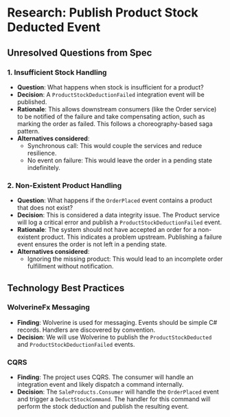 # Research: Publish Product Stock Deducted Event

## Unresolved Questions from Spec

### 1. Insufficient Stock Handling
-   **Question**: What happens when stock is insufficient for a product?
-   **Decision**: A `ProductStockDeductionFailed` integration event will be published.
-   **Rationale**: This allows downstream consumers (like the Order service) to be notified of the failure and take compensating action, such as marking the order as failed. This follows a choreography-based saga pattern.
-   **Alternatives considered**:
    -   Synchronous call: This would couple the services and reduce resilience.
    -   No event on failure: This would leave the order in a pending state indefinitely.

### 2. Non-Existent Product Handling
-   **Question**: What happens if the `OrderPlaced` event contains a product that does not exist?
-   **Decision**: This is considered a data integrity issue. The Product service will log a critical error and publish a `ProductStockDeductionFailed` event.
-   **Rationale**: The system should not have accepted an order for a non-existent product. This indicates a problem upstream. Publishing a failure event ensures the order is not left in a pending state.
-   **Alternatives considered**:
    -   Ignoring the missing product: This would lead to an incomplete order fulfillment without notification.

## Technology Best Practices

### WolverineFx Messaging
-   **Finding**: Wolverine is used for messaging. Events should be simple C# records. Handlers are discovered by convention.
-   **Decision**: We will use Wolverine to publish the `ProductStockDeducted` and `ProductStockDeductionFailed` events.

### CQRS
-   **Finding**: The project uses CQRS. The consumer will handle an integration event and likely dispatch a command internally.
-   **Decision**: The `SaleProducts.Consumer` will handle the `OrderPlaced` event and trigger a `DeductStockCommand`. The handler for this command will perform the stock deduction and publish the resulting event.
